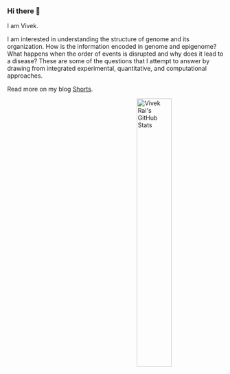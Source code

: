 ### Hi there 👋

I am Vivek.

I am interested in understanding the structure of genome and its organization. How is the information encoded in genome and epigenome?
What happens when the order of events is disrupted and why does it lead to a disease?
These are some of the questions that I attempt to answer by drawing from integrated experimental, quantitative, and computational approaches.

Read more on my blog [Shorts](https://raivivek.in).

  <a href="https://github-readme-stats.vercel.app/api?username=raivivek&show_icons=true">
    <img width="40%" align="right" alt="Vivek Rai's GitHub Stats" src="https://github-readme-stats.vercel.app/api?username=raivivek&show_icons=true&hide_border=true" />
  </a>
